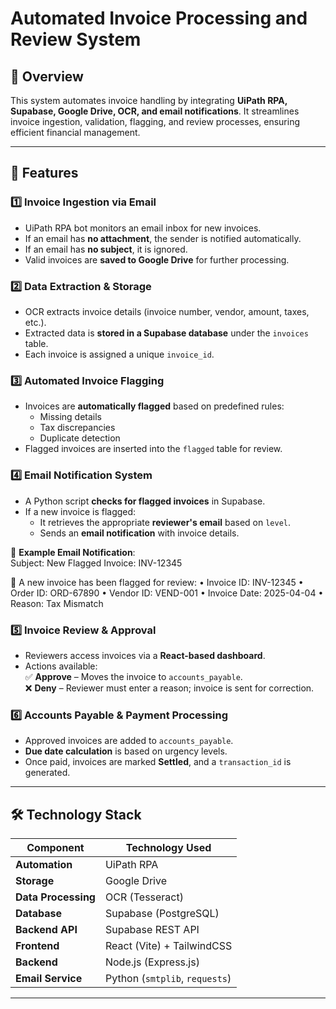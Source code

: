 # Automated Invoice Processing and Review System

## 📌 Overview
This system automates invoice handling by integrating **UiPath RPA, Supabase, Google Drive, OCR, and email notifications**. It streamlines invoice ingestion, validation, flagging, and review processes, ensuring efficient financial management.

---

## 🚀 Features

### 1️⃣ Invoice Ingestion via Email  
- UiPath RPA bot monitors an email inbox for new invoices.  
- If an email has **no attachment**, the sender is notified automatically.  
- If an email has **no subject**, it is ignored.  
- Valid invoices are **saved to Google Drive** for further processing.  

### 2️⃣ Data Extraction & Storage  
- OCR extracts invoice details (invoice number, vendor, amount, taxes, etc.).  
- Extracted data is **stored in a Supabase database** under the `invoices` table.  
- Each invoice is assigned a unique `invoice_id`.  

### 3️⃣ Automated Invoice Flagging  
- Invoices are **automatically flagged** based on predefined rules:  
  - Missing details  
  - Tax discrepancies  
  - Duplicate detection  
- Flagged invoices are inserted into the `flagged` table for review.  

### 4️⃣ Email Notification System  
- A Python script **checks for flagged invoices** in Supabase.  
- If a new invoice is flagged:  
  - It retrieves the appropriate **reviewer's email** based on `level`.  
  - Sends an **email notification** with invoice details.  

📧 **Example Email Notification**:  
Subject: New Flagged Invoice: INV-12345

🚨 A new invoice has been flagged for review:
	•	Invoice ID: INV-12345
	•	Order ID: ORD-67890
	•	Vendor ID: VEND-001
	•	Invoice Date: 2025-04-04
	•	Reason: Tax Mismatch
### 5️⃣ Invoice Review & Approval  
- Reviewers access invoices via a **React-based dashboard**.  
- Actions available:  
  ✅ **Approve** – Moves the invoice to `accounts_payable`.  
  ❌ **Deny** – Reviewer must enter a reason; invoice is sent for correction.  

### 6️⃣ Accounts Payable & Payment Processing  
- Approved invoices are added to `accounts_payable`.  
- **Due date calculation** is based on urgency levels.  
- Once paid, invoices are marked **Settled**, and a `transaction_id` is generated.  

---

## 🛠 Technology Stack

| Component         | Technology Used |
|------------------|----------------|
| **Automation**   | UiPath RPA |
| **Storage**      | Google Drive |
| **Data Processing** | OCR (Tesseract) |
| **Database**     | Supabase (PostgreSQL) |
| **Backend API**  | Supabase REST API |
| **Frontend**     | React (Vite) + TailwindCSS |
| **Backend**      | Node.js (Express.js) |
| **Email Service** | Python (`smtplib`, `requests`) |

---

